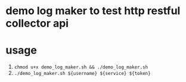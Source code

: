 demo log maker to test http restful collector api
=================================

# usage
1. `chmod u+x demo_log_maker.sh && ./demo_log_maker.sh`
1. `./demo_log_maker.sh ${username} ${service} ${token}`
